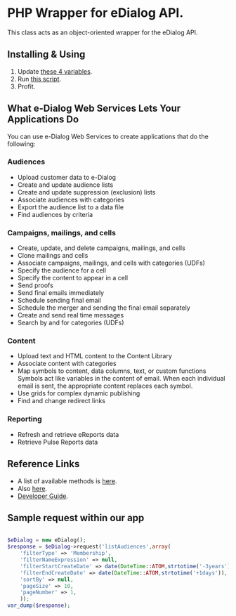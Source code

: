 # PHP Wrapper for eDialog API.

This class acts as an object-oriented wrapper for the eDialog API.

## Installing & Using

1. Update [these 4 variables](https://github.com/owocki/edialog/blob/master/lib/eDialog.php#L11-L14).
2. Run [this script](https://github.com/owocki/edialog/blob/master/run.php).
3. Profit.


## What e-Dialog Web Services Lets Your Applications Do
You can use e-Dialog Web Services to create applications that do the following:

### Audiences
 * Upload customer data to e-Dialog
 * Create and update audience lists
 * Create and update suppression (exclusion) lists
 * Associate audiences with categories
 * Export the audience list to a data file
 * Find audiences by criteria

### Campaigns, mailings, and cells
 * Create, update, and delete campaigns, mailings, and cells
 * Clone mailings and cells
 * Associate campaigns, mailings, and cells with categories (UDFs)
 * Specify the audience for a cell
 * Specify the content to appear in a cell
 * Send proofs
 * Send final emails immediately
 * Schedule sending final email
 * Schedule the merger and sending the final email separately
 * Create and send real time messages
 * Search by and for categories (UDFs)

### Content
 * Upload text and HTML content to the Content Library
 * Associate content with categories
 * Map symbols to content, data columns, text, or custom functions
Symbols act like variables in the content of email. When each individual email is sent, the appropriate content replaces each symbol.
 * Use grids for complex dynamic publishing
 * Find and change redirect links

### Reporting
 * Refresh and retrieve eReports data
 * Retrieve Pulse Reports data



## Reference Links

* A list of available methods is [here](http://sdk.e-dialog.com/edialog-webservices/SdkService.wsdl).
* Also [here](http://www.pdf-archive.com/2013/02/19/ewsreference/ewsreference.pdf).
* [Developer Guide](http://www.pdf-archive.com/2013/02/19/e-dialog-web-services-developer-guide-v1-4/e-dialog-web-services-developer-guide-v1-4.pdf).

## Sample request within our app

```php

$eDialog = new eDialog();
$response = $eDialog->request('listAudiences',array(
	'filterType' => 'Membership',
	'filterNameExpression' => null,
	'filterStartCreateDate' => date(DateTime::ATOM,strtotime('-3years')),
	'filterEndCreateDate' => date(DateTime::ATOM,strtotime('+1days')),
	'sortBy' => null,
	'pageSize' => 10,
	'pageNumber' => 1,
	));
var_dump($response);


```

<!-- Google Analytics --> 
<img src='https://ga-beacon.appspot.com/UA-1014419-15/owocki/edialog' style='width:1px; height:1px;' >



